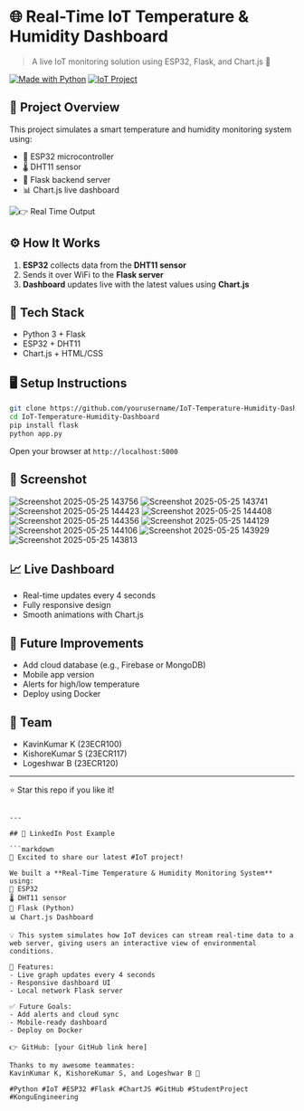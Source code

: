 # 🌐 Real-Time IoT Temperature & Humidity Dashboard

> A live IoT monitoring solution using ESP32, Flask, and Chart.js 🚀

[![Made with Python](https://img.shields.io/badge/Made%20with-Python-blue?style=for-the-badge&logo=python)](https://www.python.org/)
[![IoT Project](https://img.shields.io/badge/IoT-ESP32-orange?style=for-the-badge&logo=espressif)](https://www.espressif.com/en/products/socs/esp32)

## 🧠 Project Overview

This project simulates a smart temperature and humidity monitoring system using:

- 📡 ESP32 microcontroller
- 🌡️ DHT11 sensor
- 🧪 Flask backend server
- 📊 Chart.js live dashboard

![👉 Real Time Output](https://github.com/user-attachments/assets/394530e2-c568-499a-b3f4-19e679d7894a)

## ⚙️ How It Works

1. **ESP32** collects data from the **DHT11 sensor**
2. Sends it over WiFi to the **Flask server**
3. **Dashboard** updates live with the latest values using **Chart.js**

## 🧰 Tech Stack

- Python 3 + Flask
- ESP32 + DHT11
- Chart.js + HTML/CSS

## 🖥️ Setup Instructions

```bash
git clone https://github.com/yourusername/IoT-Temperature-Humidity-Dashboard.git
cd IoT-Temperature-Humidity-Dashboard
pip install flask
python app.py
````

Open your browser at `http://localhost:5000`

## 🔴 Screenshot
![Screenshot 2025-05-25 143756](https://github.com/user-attachments/assets/cb59bad3-583f-407b-996a-b0dca18a838d)
![Screenshot 2025-05-25 143741](https://github.com/user-attachments/assets/34d2bcfb-57b5-468a-86fb-66f5cc46d2ca)
![Screenshot 2025-05-25 144423](https://github.com/user-attachments/assets/7063d1e3-f547-4e19-9442-9ca95439a5c1)
![Screenshot 2025-05-25 144408](https://github.com/user-attachments/assets/74a92826-46fd-4445-8d0a-f4f898fc7f5a)
![Screenshot 2025-05-25 144356](https://github.com/user-attachments/assets/46cbb876-2079-4d69-a2c7-ac1115613b85)
![Screenshot 2025-05-25 144129](https://github.com/user-attachments/assets/e65fd3b4-f522-4e84-aac6-d452cb5a2477)
![Screenshot 2025-05-25 144106](https://github.com/user-attachments/assets/fdebbcde-45fe-46eb-b468-f7920eb8b53a)
![Screenshot 2025-05-25 143929](https://github.com/user-attachments/assets/70940cb9-8423-4cde-919e-a89bfaf44965)
![Screenshot 2025-05-25 143813](https://github.com/user-attachments/assets/b1ce9ec8-ec9c-467b-8c2a-ab63f97ec83e)

## 📈 Live Dashboard

* Real-time updates every 4 seconds
* Fully responsive design
* Smooth animations with Chart.js

## 🚀 Future Improvements

* Add cloud database (e.g., Firebase or MongoDB)
* Mobile app version
* Alerts for high/low temperature
* Deploy using Docker

## 👥 Team

* KavinKumar K (23ECR100)
* KishoreKumar S (23ECR117)
* Logeshwar B (23ECR120)

---

⭐ Star this repo if you like it!

````

---

## 🔗 LinkedIn Post Example

```markdown
🎉 Excited to share our latest #IoT project!

We built a **Real-Time Temperature & Humidity Monitoring System** using:
📡 ESP32  
🌡️ DHT11 sensor  
🧠 Flask (Python)  
📊 Chart.js Dashboard

💡 This system simulates how IoT devices can stream real-time data to a web server, giving users an interactive view of environmental conditions.

🔧 Features:
- Live graph updates every 4 seconds
- Responsive dashboard UI
- Local network Flask server

✅ Future Goals:
- Add alerts and cloud sync
- Mobile-ready dashboard
- Deploy on Docker

👉 GitHub: [your GitHub link here]

Thanks to my awesome teammates:  
KavinKumar K, KishoreKumar S, and Logeshwar B 🙌

#Python #IoT #ESP32 #Flask #ChartJS #GitHub #StudentProject #KonguEngineering
````
